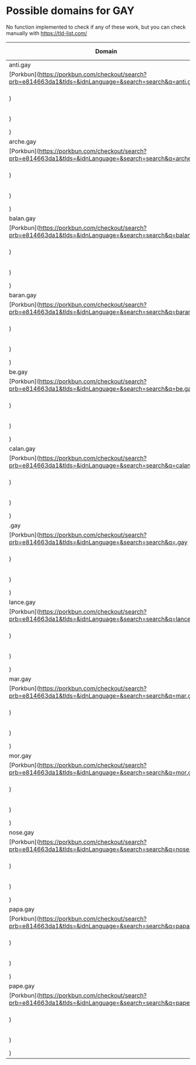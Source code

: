 # Possible domains for GAY

No function implemented to check if any of these work, but you can check manually with https://tld-list.com/

| Domain | Porkbun | NameCheap | Google Domains |
|---|---|---|---|
| anti.gay | [Porkbun](https://porkbun.com/checkout/search?prb=e814663da1&tlds=&idnLanguage=&search=search&q=anti.gay) | [Namecheap](https://www.namecheap.com/domains/registration/results/?domain=anti.gay) | [Google](https://domains.google.com/registrar/search?searchTerm=anti.gay) |
| arche.gay | [Porkbun](https://porkbun.com/checkout/search?prb=e814663da1&tlds=&idnLanguage=&search=search&q=arche.gay) | [Namecheap](https://www.namecheap.com/domains/registration/results/?domain=arche.gay) | [Google](https://domains.google.com/registrar/search?searchTerm=arche.gay) |
| balan.gay | [Porkbun](https://porkbun.com/checkout/search?prb=e814663da1&tlds=&idnLanguage=&search=search&q=balan.gay) | [Namecheap](https://www.namecheap.com/domains/registration/results/?domain=balan.gay) | [Google](https://domains.google.com/registrar/search?searchTerm=balan.gay) |
| baran.gay | [Porkbun](https://porkbun.com/checkout/search?prb=e814663da1&tlds=&idnLanguage=&search=search&q=baran.gay) | [Namecheap](https://www.namecheap.com/domains/registration/results/?domain=baran.gay) | [Google](https://domains.google.com/registrar/search?searchTerm=baran.gay) |
| be.gay | [Porkbun](https://porkbun.com/checkout/search?prb=e814663da1&tlds=&idnLanguage=&search=search&q=be.gay) | [Namecheap](https://www.namecheap.com/domains/registration/results/?domain=be.gay) | [Google](https://domains.google.com/registrar/search?searchTerm=be.gay) |
| calan.gay | [Porkbun](https://porkbun.com/checkout/search?prb=e814663da1&tlds=&idnLanguage=&search=search&q=calan.gay) | [Namecheap](https://www.namecheap.com/domains/registration/results/?domain=calan.gay) | [Google](https://domains.google.com/registrar/search?searchTerm=calan.gay) |
| .gay | [Porkbun](https://porkbun.com/checkout/search?prb=e814663da1&tlds=&idnLanguage=&search=search&q=.gay) | [Namecheap](https://www.namecheap.com/domains/registration/results/?domain=.gay) | [Google](https://domains.google.com/registrar/search?searchTerm=.gay) |
| lance.gay | [Porkbun](https://porkbun.com/checkout/search?prb=e814663da1&tlds=&idnLanguage=&search=search&q=lance.gay) | [Namecheap](https://www.namecheap.com/domains/registration/results/?domain=lance.gay) | [Google](https://domains.google.com/registrar/search?searchTerm=lance.gay) |
| mar.gay | [Porkbun](https://porkbun.com/checkout/search?prb=e814663da1&tlds=&idnLanguage=&search=search&q=mar.gay) | [Namecheap](https://www.namecheap.com/domains/registration/results/?domain=mar.gay) | [Google](https://domains.google.com/registrar/search?searchTerm=mar.gay) |
| mor.gay | [Porkbun](https://porkbun.com/checkout/search?prb=e814663da1&tlds=&idnLanguage=&search=search&q=mor.gay) | [Namecheap](https://www.namecheap.com/domains/registration/results/?domain=mor.gay) | [Google](https://domains.google.com/registrar/search?searchTerm=mor.gay) |
| nose.gay | [Porkbun](https://porkbun.com/checkout/search?prb=e814663da1&tlds=&idnLanguage=&search=search&q=nose.gay) | [Namecheap](https://www.namecheap.com/domains/registration/results/?domain=nose.gay) | [Google](https://domains.google.com/registrar/search?searchTerm=nose.gay) |
| papa.gay | [Porkbun](https://porkbun.com/checkout/search?prb=e814663da1&tlds=&idnLanguage=&search=search&q=papa.gay) | [Namecheap](https://www.namecheap.com/domains/registration/results/?domain=papa.gay) | [Google](https://domains.google.com/registrar/search?searchTerm=papa.gay) |
| pape.gay | [Porkbun](https://porkbun.com/checkout/search?prb=e814663da1&tlds=&idnLanguage=&search=search&q=pape.gay) | [Namecheap](https://www.namecheap.com/domains/registration/results/?domain=pape.gay) | [Google](https://domains.google.com/registrar/search?searchTerm=pape.gay) |
